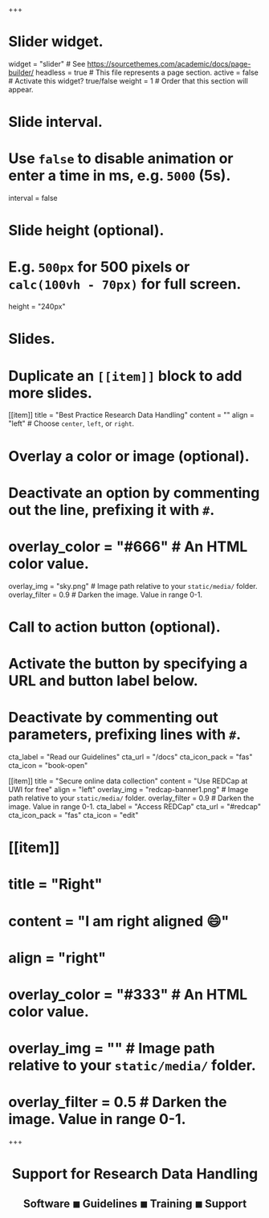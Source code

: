 +++
# Slider widget.
widget = "slider"  # See https://sourcethemes.com/academic/docs/page-builder/
headless = true  # This file represents a page section.
active = false  # Activate this widget? true/false
weight = 1  # Order that this section will appear.

# Slide interval.
# Use `false` to disable animation or enter a time in ms, e.g. `5000` (5s).
interval = false

# Slide height (optional).
# E.g. `500px` for 500 pixels or `calc(100vh - 70px)` for full screen.
height = "240px"

# Slides.
# Duplicate an `[[item]]` block to add more slides.

[[item]]
  title = "Best Practice Research Data Handling"
  content = ""
  align = "left"  # Choose `center`, `left`, or `right`.
  # Overlay a color or image (optional).
  #   Deactivate an option by commenting out the line, prefixing it with `#`.
  # overlay_color = "#666"  # An HTML color value.
  overlay_img = "sky.png"  # Image path relative to your `static/media/` folder.
  overlay_filter = 0.9  # Darken the image. Value in range 0-1.
  # Call to action button (optional).
  #   Activate the button by specifying a URL and button label below.
  #   Deactivate by commenting out parameters, prefixing lines with `#`.
  cta_label = "Read our Guidelines"
  cta_url = "/docs"
  cta_icon_pack = "fas"
  cta_icon = "book-open"

[[item]]
  title = "Secure online data collection"
  content = "Use REDCap at UWI for free"
  align = "left"
  overlay_img = "redcap-banner1.png"  # Image path relative to your `static/media/` folder.
  overlay_filter = 0.9  # Darken the image. Value in range 0-1.
  cta_label = "Access REDCap"
  cta_url = "#redcap"
  cta_icon_pack = "fas"
  cta_icon = "edit"


# [[item]]
#   title = "Right"
#   content = "I am right aligned :smile:"
#   align = "right"
#  overlay_color = "#333"  # An HTML color value.
#  overlay_img = ""  # Image path relative to your `static/media/` folder.
#  overlay_filter = 0.5  # Darken the image. Value in range 0-1.
+++

<h1 style="text-align:center;">Support for Research Data Handling</h1>
<h2 style="text-align:center;">Software ◾︎ Guidelines ◾︎ Training ◾︎ Support</h2>
